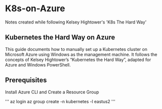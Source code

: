 # K8s-on-Azure
Notes created while following Kelsey Hightower's 'K8s The Hard Way'

## Kubernetes the Hard Way on Azure

This guide documents how to manually set up a Kubernetes cluster on Microsoft Azure using Windows as the management machine.
It follows the concepts of Kelsey Hightower’s “Kubernetes the Hard Way”, adapted for Azure and Windows PowerShell.

## Prerequisites

Install Azure CLI and Create a Resource Group

'''
az login
az group create -n kubernetes -l eastus2
'''
